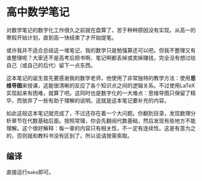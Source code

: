 # 高中数学笔记
对数学笔记的数字化工作很久之前就在盘算了，苦于种种原因没有实现。从高一的寒假开始计划，直到高一快结束了才开始提笔。

或许我并不适合总结这一堆笔记，我的数学只是勉强算还可以吧。但我不整理又有谁整理呢？大家还不是高考后把书啊、笔记啊都丢掉或卖掉赚钱，完全没有想过给自己（或自己的后代）留下一点东西。

这本笔记的诞生首先要感谢我的数学老师，他使用了非常独特的教学方法：使用**思维导图**来授课，这能很清晰的反应了各个知识点之间的逻辑关系。不过使用LaTeX实现起来有困难，就算了吧。这同时也是数字化的一大难点：思维导图只保留了精华，而放弃了一些有助于理解的说明。这就是这本笔记要补充的内容。

如此这般这本笔记就完成了，不过还存在着一个大问题。你翻到目录，发现数理分析章节在代数基础后面。按照常理，你会先翻阅代数基础，然后发现有些地方不能理解。这个很好解释：每一章的内容只有相关性，不一定有连续性。这是有意为之的，否则就和教科书没有区别了。所以说请按需索取。

## 编译
直接运行`make`即可。